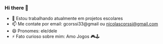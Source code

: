 ### Hi there 👋

- 🔭 Estou trabalhando atualmente em projetos escolares
- 📫 Me contate por email: gcorssi33@gmail ou
                           nicolascorssi@gmail.com
- 😄 Pronomes: ele/dele
- ⚡ Fato curioso sobre mim: Amo Jogos 🎮🕹
